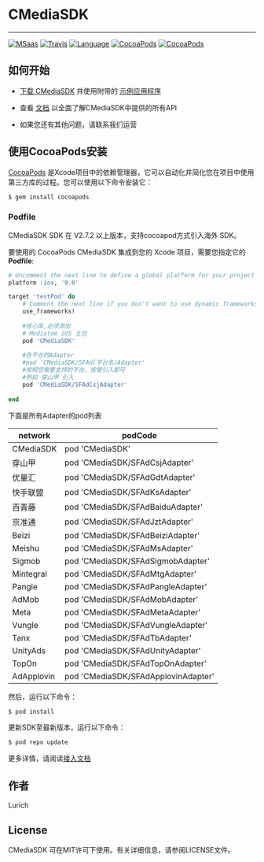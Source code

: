 # CMediaSDK
***
[![MSaas](https://img.shields.io/badge/MSaas-AD-red.svg)](https://github.com/nostaff/CMediaSDK.git)
[![Travis](https://img.shields.io/travis/nostaff/CMediaSDK/tree/master/Example/YQAdDemo.svg?style=flat)](https://github.com/nostaff/CMediaSDK.git)
[![Language](https://img.shields.io/badge/Language-Objective--C-FF7F24.svg?style=flat)](https://github.com/nostaff/CMediaSDK.git)
[![CocoaPods](https://img.shields.io/cocoapods/p/MSaas.svg)](https://github.com/nostaff/CMediaSDK.git)
[![CocoaPods](https://img.shields.io/cocoapods/v/MSaas.svg)](https://github.com/nostaff/CMediaSDK.git)

## 如何开始

+ [下载 CMediaSDK](https://github.com/nostaff/CMediaSDK) 并使用附带的 [示例应用程序](https://github.com/nostaff/CMediaSDK/tree/master/Example/ADDemo)

+ 查看 [文档](https://github.com/nostaff/CMediaSDK/blob/master/CMediaSDK/Document/iOS-SDK-对接文档.html) 以全面了解CMediaSDK中提供的所有API

+ 如果您还有其他问题，请联系我们运营


## 使用CocoaPods安装


[CocoaPods](https://cocoapods.org) 是Xcode项目中的依赖管理器，它可以自动化并简化您在项目中使用第三方库的过程。您可以使用以下命令安装它：

```ruby
$ gem install cocoapods
```

### Podfile

CMediaSDK SDK 在 V2.7.2 以上版本，支持cocoapod方式引入海外 SDK。<br>

要使用的 CocoaPods CMediaSDK 集成到您的 Xcode 项目，需要您指定它的 **Podfile**:<br>

```ruby
# Uncomment the next line to define a global platform for your project
platform :ios, '9.0'

target 'testPod' do
    # Comment the next line if you don't want to use dynamic frameworks
    use_frameworks!
    
    #核心库,必须添加
    # Mediatom iOS 主包
    pod 'CMediaSDK'
    
    #各平台的Adapter
    #pod 'CMediaSDK/SFAd(平台名)Adapter'
    #按照您需要支持的平台，按需引入即可
    #例如 穿山甲 引入
    pod 'CMediaSDK/SFAdCsjAdapter'
  
end
```

下面是所有Adapter的pod列表

|network|podCode|
|---|---|
|CMediaSDK|    pod 'CMediaSDK' |
|穿山甲|       pod 'CMediaSDK/SFAdCsjAdapter' |
|优量汇|       pod 'CMediaSDK/SFAdGdtAdapter' |
|快手联盟|     pod 'CMediaSDK/SFAdKsAdapter' |
|百青藤|       pod 'CMediaSDK/SFAdBaiduAdapter' |
|京准通|       pod 'CMediaSDK/SFAdJztAdapter' |
|Beizi|       pod 'CMediaSDK/SFAdBeiziAdapter' |
|Meishu|      pod 'CMediaSDK/SFAdMsAdapter' |
|Sigmob|      pod 'CMediaSDK/SFAdSigmobAdapter' |
|Mintegral|   pod 'CMediaSDK/SFAdMtgAdapter' |
|Pangle|      pod 'CMediaSDK/SFAdPangleAdapter' |
|AdMob|       pod 'CMediaSDK/SFAdMobAdapter' |
|Meta|        pod 'CMediaSDK/SFAdMetaAdapter' |
|Vungle|      pod 'CMediaSDK/SFAdVungleAdapter' |
|Tanx|        pod 'CMediaSDK/SFAdTbAdapter' |
|UnityAds|    pod 'CMediaSDK/SFAdUnityAdapter' |
|TopOn|       pod 'CMediaSDK/SFAdTopOnAdapter' |
|AdApplovin|  pod 'CMediaSDK/SFAdApplovinAdapter' |


然后，运行以下命令：

```ruby
$ pod install
```

更新SDK至最新版本，运行以下命令：

```ruby
$ pod repo update
```

更多详情，请阅读[接入文档](https://xiaofu666.github.io/static/html/iOS-SDK-对接文档.html)

## 作者

Lurich

## License

CMediaSDK 可在MIT许可下使用。有关详细信息，请参阅LICENSE文件。

